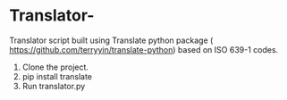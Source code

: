 # Translator-
Translator script built using Translate python package ( https://github.com/terryyin/translate-python) based on ISO 639-1 codes. 
1. Clone the project. 
2. pip install translate
3. Run translator.py
